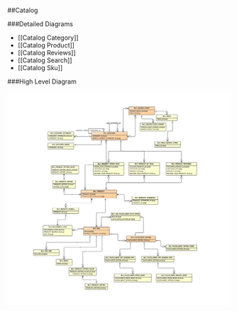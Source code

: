 ##Catalog

###Detailed Diagrams
- [[Catalog Category]]
- [[Catalog Product]]
- [[Catalog Reviews]]
- [[Catalog Search]]
- [[Catalog Sku]]

###High Level Diagram

![Catalog High Level](images/dataModel/CatalogHighLevelERD.png)